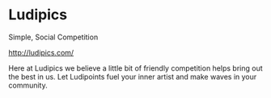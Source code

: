 # Ludipics
Simple, Social Competition 

http://ludipics.com/

Here at Ludipics we believe a little bit of friendly competition helps bring out the best in us. Let Ludipoints fuel your inner artist and make waves in your community.
